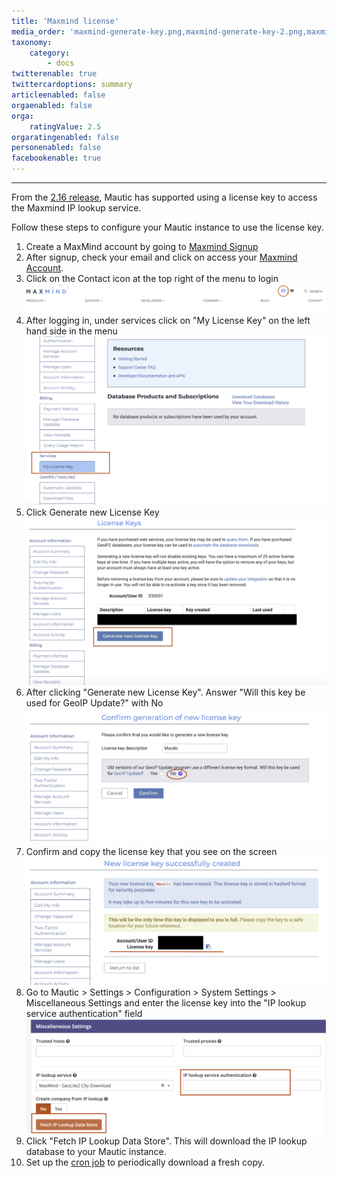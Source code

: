 ```yaml
---
title: 'Maxmind license'
media_order: 'maxmind-generate-key.png,maxmind-generate-key-2.png,maxmind-license-key.png,mautic-maxmind-license-key.png'
taxonomy:
    category:
        - docs
twitterenable: true
twittercardoptions: summary
articleenabled: false
orgaenabled: false
orga:
    ratingValue: 2.5
orgaratingenabled: false
personenabled: false
facebookenable: true
---
```


---
From the [2.16 release][216-release], Mautic has supported using a license key to access the Maxmind IP lookup service.

Follow these steps to configure your Mautic instance to use the license key.

1. Create a MaxMind account by going to [Maxmind Signup][maxmind-signup]
1. After signup, check your email and click on access your [Maxmind Account][Maxmind Account].
1. Click on the Contact icon at the top right of the menu to login
![](mautic-maxmind-account.png)
1. After logging in, under services click on "My License Key" on the left hand side in the menu
![](maxmind-generate-key.png)
1. Click Generate new License Key
![](maxmind-generate-key-2.png)
1. After clicking "Generate new License Key". Answer "Will this key be used for GeoIP Update?" with No
![](confirm-key.png)
1. Confirm and copy the license key that you see on the screen
![](maxmind-license-key.png)
1. Go to Mautic > Settings > Configuration > System Settings > Miscellaneous Settings and enter the license key into the "IP lookup service authentication" field
![](mautic-maxmind-license-key.png)
1. Click "Fetch IP Lookup Data Store". This will download the IP lookup database to your Mautic instance.
1. Set up the [cron job][cron-jobs] to periodically download a fresh copy.

[216-release]: <https://github.com/mautic/mautic/releases/tag/2.16.0>
[maxmind-signup]: <https://www.maxmind.com/en/geolite2/signup>
[Maxmind Account]:<https://www.maxmind.com/en/accounts/>
[cron-jobs]: </setup/cron-jobs>